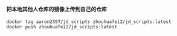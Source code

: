 #### 把本地其他人仓库的镜像上传到自己的仓库
```
docker tag aaron2397/jd_scripts zhouhuafei2/jd_scripts:latest
docker push zhouhuafei2/jd_scripts:latest
```
